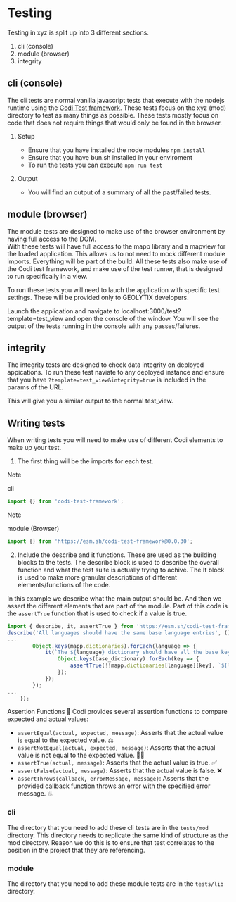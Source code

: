 # Testing

Testing in xyz is split up into 3 different sections.

1. cli (console)
2. module (browser)
3. integrity

## cli (console)

The cli tests are normal vanilla javascript tests that execute with the nodejs runtime using the [Codi Test framework](https://www.npmjs.com/package/codi-test-framework).
These tests focus on the xyz (mod) directory to test as many things as possible. These tests mostly focus on code that does not require things that would only be found in the browser.

1. Setup
    - Ensure that you have installed the node modules `npm install`
    - Ensure that you have bun.sh installed in your enviroment
    - To run the tests you can execute `npm run test`

2. Output
    - You will find an output of a summary of all the past/failed tests.

## module (browser)

The module tests are designed to make use of the browser environment by having full access to the DOM.  
With these tests will have full access to the mapp library and a mapview for the loaded application. This allows us to not need to mock different module imports. Everything will be part of the build. All these tests also make use of the Codi test framework, and make use of the test runner, that is designed to run specifically in a view.

To run these tests you will need to lauch the application with specific test settings. These will be provided only to GEOLYTIX developers.

Launch the application and navigate to localhost:3000/test?template=test_view and open the console of the window.
You will see the output of the tests running in the console with any passes/failures.

## integrity

The integrity tests are designed to check data integrity on deployed appications.
To run these test naviate to any deployed instance and ensure that you have `?template=test_view&integrity=true` is included in the params of the URL.

This will give you a similar output to the normal test_view.

## Writing tests

When writing tests you will need to make use of different Codi elements to make up your test.

1. The first thing will be the imports for each test.

> [!NOTE]
> cli

```js
import {} from 'codi-test-framework';
```

> [!NOTE]
> module (Browser)

```js
import {} from 'https://esm.sh/codi-test-framework@0.0.30';
```

2. Include the describe and it functions. These are used as the building blocks to the tests. The describe block is used to describe the overall function and what the test suite is actually trying to achive. The It block is used to make more granular descriptions of different elements/functions of the code.

In this example we describe what the main output should be. And then we assert the different elements that are part of the module.
Part of this code is the `assertTrue` function that is used to check if a value is true.

```js
import { describe, it, assertTrue } from 'https://esm.sh/codi-test-framework@0.0.30';
describe('All languages should have the same base language entries', () => {
...
        Object.keys(mapp.dictionaries).forEach(language => {
            it(`The ${language} dictionary should have all the base keys`, () => {
                Object.keys(base_dictionary).forEach(key => {
                    assertTrue(!!mapp.dictionaries[language][key], `${language} should have ${key}`);
                });
            });
        });
...
    });
```

Assertion Functions 🧪
Codi provides several assertion functions to compare expected and actual values:

- `assertEqual(actual, expected, message)`: Asserts that the actual value is equal to the expected value. ⚖️
- `assertNotEqual(actual, expected, message)`: Asserts that the actual value is not equal to the expected value. 🙅‍♂️
- `assertTrue(actual, message)`: Asserts that the actual value is true. ✅
- `assertFalse(actual, message)`: Asserts that the actual value is false. ❌
- `assertThrows(callback, errorMessage, message)`: Asserts that the provided callback function throws an error with the specified error message. 💥

### cli

The directory that you need to add these cli tests are in the `tests/mod` directory. This directory needs to replicate the same kind of structure as the mod directory. Reason we do this is to ensure that test correlates to the position in the project that they are referencing.

### module

The directory that you need to add these module tests are in the `tests/lib` directory.
